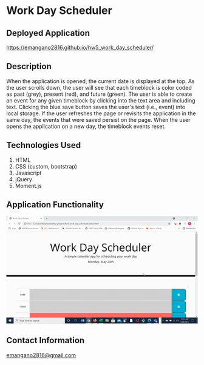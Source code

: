 # Work Day Scheduler

## Deployed Application
https://emangano2816.github.io/hw5_work_day_scheduler/

## Description
When the application is opened, the current date is displayed at the top.  As the user scrolls down, the user will see that each timeblock is color coded as past (grey), present (red), and future (green).  The user is able to create an event for any given timeblock by clicking into the text area and including text.  Clicking the blue save button saves the user's text (i.e., event) into local storage. If the user refreshes the page or revisits the application in the same day, the events that were saved persist on the page.  When the user opens the application on a new day, the timeblock events reset.

## Technologies Used
1. HTML
2. CSS (custom, bootstrap)
3. Javascript
4. jQuery
5. Moment.js

## Application Functionality
![work_day_scheduler.](./assets/images/hw5_work_day_scheduler_demo.gif)

## Contact Information
emangano2816@gmail.com

